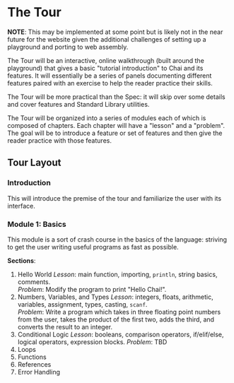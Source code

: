 # The Tour
**NOTE**: This may be implemented at some point but is likely not in the near future for the website given the additional challenges of setting up a playground and porting to web assembly.

The Tour will be an interactive, online walkthrough (built around the playground) that gives a basic "tutorial introduction" to Chai and its features.  It will essentially be a series of panels documenting different features paired with an exercise to help the reader practice their skills.

The Tour will be more practical than the Spec: it will skip over some details and cover features and Standard Library utilities.  

The Tour will be organized into a series of modules each of which is composed of chapters.  Each chapter will have a "lesson" and a "problem".  The goal will be to introduce a feature or set of features and then give the reader practice with those features.

## Tour Layout
### Introduction
This will introduce the premise of the tour and familiarize the user with its interface.

### Module 1: Basics
This module is a sort of crash course in the basics of the language: striving to get the user writing useful programs as fast as possible.

**Sections**:
1. Hello World
	*Lesson*: main function, importing, `println`, string basics, comments.  
	*Problem*: Modify the program to print "Hello Chai!".
2. Numbers, Variables, and Types
	*Lesson*: integers, floats, arithmetic, variables, assignment, types, casting, `scanf`.  
	*Problem*: Write a program which takes in three floating point numbers from the user, takes the product of the first two, adds the third, and converts the result to an integer.
3. Conditional Logic
	*Lesson*: booleans, comparison operators, if/elif/else, logical operators, expression blocks.
	*Problem*: TBD
4. Loops
5. Functions
6. References
7. Error Handling
	
